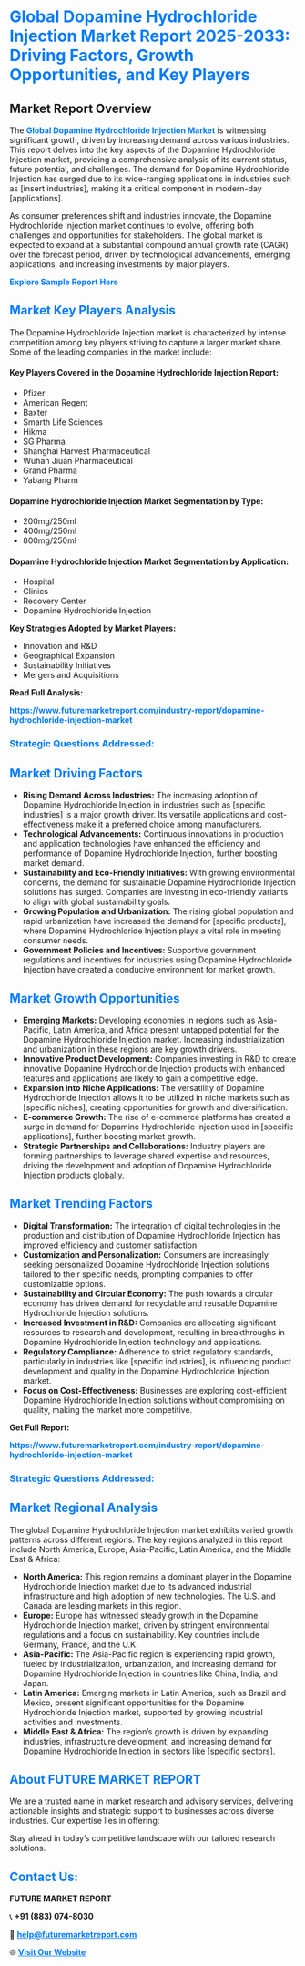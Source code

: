 <h1 style="color: #007BFF;">Global Dopamine Hydrochloride Injection Market Report 2025-2033: Driving Factors, Growth Opportunities, and Key Players</h1>

<section id="overview">
<h2>Market Report Overview</h2>
<p>The <a href="https://www.futuremarketreport.com/industry-report/dopamine-hydrochloride-injection-market" style="color: #007BFF; text-decoration: none;"><strong>Global Dopamine Hydrochloride Injection Market</strong></a> is witnessing significant growth, driven by increasing demand across various industries. This report delves into the key aspects of the Dopamine Hydrochloride Injection market, providing a comprehensive analysis of its current status, future potential, and challenges. The demand for Dopamine Hydrochloride Injection has surged due to its wide-ranging applications in industries such as [insert industries], making it a critical component in modern-day [applications].</p>
<p>As consumer preferences shift and industries innovate, the Dopamine Hydrochloride Injection market continues to evolve, offering both challenges and opportunities for stakeholders. The global market is expected to expand at a substantial compound annual growth rate (CAGR) over the forecast period, driven by technological advancements, emerging applications, and increasing investments by major players.</p>
</section>

<section id="overview">
<p><a href="https://www.futuremarketreport.com/request-sample/reportId=124040" style="color: #007BFF; text-decoration: none;"><strong>Explore Sample Report Here</strong></a></p>
</section>

<section id="key-players">
<h2 style="color: #007BFF;">Market Key Players Analysis</h2>
<p>The Dopamine Hydrochloride Injection market is characterized by intense competition among key players striving to capture a larger market share. Some of the leading companies in the market include:</p>
<h4>Key Players Covered in the Dopamine Hydrochloride Injection Report:</h4>
<ul><li>Pfizer</li><li>American Regent</li><li>Baxter</li><li>Smarth Life Sciences</li><li>Hikma</li><li>SG Pharma</li><li>Shanghai Harvest Pharmaceutical</li><li>Wuhan Jiuan Pharmaceutical</li><li>Grand Pharma</li><li>Yabang Pharm</li></ul>
<h4>Dopamine Hydrochloride Injection Market Segmentation by Type:</h4>
<ul><li>200mg/250ml</li><li>400mg/250ml</li><li>800mg/250ml</li></ul>

<h4>Dopamine Hydrochloride Injection Market Segmentation by Application:</h4>
<ul><li>Hospital</li><li>Clinics</li><li>Recovery Center</li><li>Dopamine Hydrochloride Injection</li></ul>
<p><strong>Key Strategies Adopted by Market Players:</strong></p>
<ul>
<li>Innovation and R&D</li>
<li>Geographical Expansion</li>
<li>Sustainability Initiatives</li>
<li>Mergers and Acquisitions</li>
</ul>
</section>

<section>
<p><strong>Read Full Analysis: </strong></p><a href="https://www.futuremarketreport.com/industry-report/dopamine-hydrochloride-injection-market" style="color: #007BFF; text-decoration: none;"><strong>https://www.futuremarketreport.com/industry-report/dopamine-hydrochloride-injection-market</strong></a>
<h3 style="color: #007BFF;">Strategic Questions Addressed:</h3>
</section>

<section id="driving-factors">
<h2 style="color: #007BFF;">Market Driving Factors</h2>
<ul>
<li><strong>Rising Demand Across Industries:</strong> The increasing adoption of Dopamine Hydrochloride Injection in industries such as [specific industries] is a major growth driver. Its versatile applications and cost-effectiveness make it a preferred choice among manufacturers.</li>
<li><strong>Technological Advancements:</strong> Continuous innovations in production and application technologies have enhanced the efficiency and performance of Dopamine Hydrochloride Injection, further boosting market demand.</li>
<li><strong>Sustainability and Eco-Friendly Initiatives:</strong> With growing environmental concerns, the demand for sustainable Dopamine Hydrochloride Injection solutions has surged. Companies are investing in eco-friendly variants to align with global sustainability goals.</li>
<li><strong>Growing Population and Urbanization:</strong> The rising global population and rapid urbanization have increased the demand for [specific products], where Dopamine Hydrochloride Injection plays a vital role in meeting consumer needs.</li>
<li><strong>Government Policies and Incentives:</strong> Supportive government regulations and incentives for industries using Dopamine Hydrochloride Injection have created a conducive environment for market growth.</li>
</ul>
</section>

<section id="growth-opportunities">
<h2 style="color: #007BFF;">Market Growth Opportunities</h2>
<ul>
<li><strong>Emerging Markets:</strong> Developing economies in regions such as Asia-Pacific, Latin America, and Africa present untapped potential for the Dopamine Hydrochloride Injection market. Increasing industrialization and urbanization in these regions are key growth drivers.</li>
<li><strong>Innovative Product Development:</strong> Companies investing in R&D to create innovative Dopamine Hydrochloride Injection products with enhanced features and applications are likely to gain a competitive edge.</li>
<li><strong>Expansion into Niche Applications:</strong> The versatility of Dopamine Hydrochloride Injection allows it to be utilized in niche markets such as [specific niches], creating opportunities for growth and diversification.</li>
<li><strong>E-commerce Growth:</strong> The rise of e-commerce platforms has created a surge in demand for Dopamine Hydrochloride Injection used in [specific applications], further boosting market growth.</li>
<li><strong>Strategic Partnerships and Collaborations:</strong> Industry players are forming partnerships to leverage shared expertise and resources, driving the development and adoption of Dopamine Hydrochloride Injection products globally.</li>
</ul>
</section>

<section id="trending-factors">
<h2 style="color: #007BFF;">Market Trending Factors</h2>
<ul>
<li><strong>Digital Transformation:</strong> The integration of digital technologies in the production and distribution of Dopamine Hydrochloride Injection has improved efficiency and customer satisfaction.</li>
<li><strong>Customization and Personalization:</strong> Consumers are increasingly seeking personalized Dopamine Hydrochloride Injection solutions tailored to their specific needs, prompting companies to offer customizable options.</li>
<li><strong>Sustainability and Circular Economy:</strong> The push towards a circular economy has driven demand for recyclable and reusable Dopamine Hydrochloride Injection solutions.</li>
<li><strong>Increased Investment in R&D:</strong> Companies are allocating significant resources to research and development, resulting in breakthroughs in Dopamine Hydrochloride Injection technology and applications.</li>
<li><strong>Regulatory Compliance:</strong> Adherence to strict regulatory standards, particularly in industries like [specific industries], is influencing product development and quality in the Dopamine Hydrochloride Injection market.</li>
<li><strong>Focus on Cost-Effectiveness:</strong> Businesses are exploring cost-efficient Dopamine Hydrochloride Injection solutions without compromising on quality, making the market more competitive.</li>
</ul>
</section>

<section>
<p><strong>Get Full Report: </strong></p><a href="https://www.futuremarketreport.com/industry-report/dopamine-hydrochloride-injection-market" style="color: #007BFF; text-decoration: none;"><strong>https://www.futuremarketreport.com/industry-report/dopamine-hydrochloride-injection-market</strong></a>
<h3 style="color: #007BFF;">Strategic Questions Addressed:</h3>
</section>


<section id="regional-analysis">
<h2 style="color: #007BFF;">Market Regional Analysis</h2>
<p>The global Dopamine Hydrochloride Injection market exhibits varied growth patterns across different regions. The key regions analyzed in this report include North America, Europe, Asia-Pacific, Latin America, and the Middle East & Africa:</p>
<ul>
<li><strong>North America:</strong> This region remains a dominant player in the Dopamine Hydrochloride Injection market due to its advanced industrial infrastructure and high adoption of new technologies. The U.S. and Canada are leading markets in this region.</li>
<li><strong>Europe:</strong> Europe has witnessed steady growth in the Dopamine Hydrochloride Injection market, driven by stringent environmental regulations and a focus on sustainability. Key countries include Germany, France, and the U.K.</li>
<li><strong>Asia-Pacific:</strong> The Asia-Pacific region is experiencing rapid growth, fueled by industrialization, urbanization, and increasing demand for Dopamine Hydrochloride Injection in countries like China, India, and Japan.</li>
<li><strong>Latin America:</strong> Emerging markets in Latin America, such as Brazil and Mexico, present significant opportunities for the Dopamine Hydrochloride Injection market, supported by growing industrial activities and investments.</li>
<li><strong>Middle East & Africa:</strong> The region’s growth is driven by expanding industries, infrastructure development, and increasing demand for Dopamine Hydrochloride Injection in sectors like [specific sectors].</li>
</ul>
</section>

<footer>
<h2 style="color: #007BFF;">About FUTURE MARKET REPORT</h2>
<p>We are a trusted name in market research and advisory services, delivering actionable insights and strategic support to businesses across diverse industries. Our expertise lies in offering:</p>

<p>Stay ahead in today’s competitive landscape with our tailored research solutions.</p>

<h2 style="color: #007BFF;">Contact Us:</h2>
<p><strong>FUTURE MARKET REPORT</strong></p>
<p>📞 <strong>+91 (883) 074-8030</strong></p>
<p>📧 <strong><a href="mailto:help@futuremarketreport.com" style="color: #007BFF;">help@futuremarketreport.com</a></strong></p>
<p>🌐 <strong><a href="https://www.futuremarketreport.com/" style="color: #007BFF;">Visit Our Website</a></strong></p>
</footer>